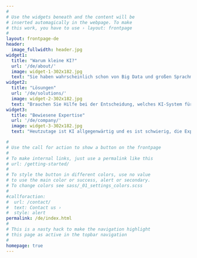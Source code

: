 ```yaml
---
#
# Use the widgets beneath and the content will be
# inserted automagically in the webpage. To make
# this work, you have to use › layout: frontpage
#
layout: frontpage-de
header:
  image_fullwidth: header.jpg
widget1:
  title: "Warum kleine KI?"
  url: '/de/about/'
  image: widget-1-302x182.jpg
  text: "Sie haben wahrscheinlich schon von Big Data und großen Sprachmodellen gehört. Aber die nächste Grenze in der KI ist die Fähigkeit, intelligente Entscheidungen mit so wenig Daten wie möglich und mit minimalem Stromverbrauch zu treffen. Wir entwickeln einige der kleinsten KIs der Welt."
widget2:
  title: "Lösungen"
  url: '/de/solutions/'
  image: widget-2-302x182.jpg
  text: "Brauchen Sie Hilfe bei der Entscheidung, welches KI-System für Ihr Unternehmen oder Ihre Gemeinde am besten geeignet ist? Wir helfen Ihnen, Ihren Nutzern den besten Service zu bieten und gleichzeitig Ihre Kosten und Umweltauswirkungen zu minimieren. Wir bieten Lernmaterial und maßgeschneiderte Beratung."
widget3:
  title: "Bewiesene Expertise"
  url: '/de/company/'
  image: widget-3-302x182.jpg
  text: "Heutzutage ist KI allgegenwärtig und es ist schwierig, die Experten von den Newcomern auf diesem Gebiet zu unterscheiden. Denotation baut auf einer 2006 an der Universität Cambridge begonnenen Forschungslinie auf, die von einer internationalen Gemeinschaft von Spezialisten unterstützt wird. Sie können unserem Rat vertrauen."

#
# Use the call for action to show a button on the frontpage
#
# To make internal links, just use a permalink like this
# url: /getting-started/
#
# To style the button in different colors, use no value
# to use the main color or success, alert or secondary.
# To change colors see sass/_01_settings_colors.scss
#
#callforaction:
#  url: /contact/
#  text: Contact us ›
#  style: alert
permalink: /de/index.html
#
# This is a nasty hack to make the navigation highlight
# this page as active in the topbar navigation
#
homepage: true
---
```


<!-- 
<div id="videoModal" class="reveal-modal large" data-reveal="">
  <div class="flex-video widescreen vimeo" style="display: block;">
    <iframe width="1280" height="720" src="https://www.youtube.com/embed/3b5zCFSmVvU" frameborder="0" allowfullscreen></iframe>
  </div>
  <a class="close-reveal-modal">&#215;</a>
</div>
-->
